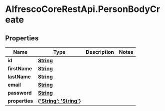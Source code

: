 # AlfrescoCoreRestApi.PersonBodyCreate

## Properties
Name | Type | Description | Notes
------------ | ------------- | ------------- | -------------
**id** | [**String**](PersonBodyCreate.md) |  |
**firstName** | [**String**](PersonBodyCreate.md) |  |
**lastName** | [**String**](PersonBodyCreate.md) |  |
**email** | [**String**](PersonBodyCreate.md) |  |
**password** | [**String**](PersonBodyCreate.md) |  |
**properties** | [**{'String': 'String'}**](PersonBodyCreate.md) |  |
